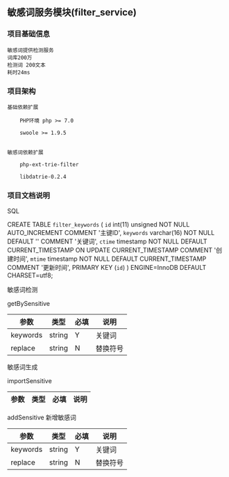 
## 敏感词服务模块(filter_service)

### 项目基础信息
    
    敏感词提供检测服务
    词库200万
    检测词 200文本
    耗时24ms

### 项目架构
    
    基础依赖扩展
        
        PHP环境 php >= 7.0
    
        swoole >= 1.9.5
    
        
    敏感词依赖扩展

        php-ext-trie-filter
    
        libdatrie-0.2.4
    
    
### 项目文档说明

SQL

CREATE TABLE `filter_keywords` (
  `id` int(11) unsigned NOT NULL AUTO_INCREMENT COMMENT '主键ID',
  `keywords` varchar(16) NOT NULL DEFAULT '' COMMENT '关键词',
  `ctime` timestamp NOT NULL DEFAULT CURRENT_TIMESTAMP ON UPDATE CURRENT_TIMESTAMP COMMENT '创建时间',
  `mtime` timestamp NOT NULL DEFAULT CURRENT_TIMESTAMP COMMENT '更新时间',
  PRIMARY KEY (`id`)
) ENGINE=InnoDB  DEFAULT CHARSET=utf8;
    

敏感词检测

getBySensitive

参数 | 类型 | 必填 | 说明
---|---| --- | ---
keywords |string | Y | 关键词
replace     |string    |N  | 替换符号


敏感词生成

importSensitive

参数 | 类型 | 必填 | 说明
---|---| --- | ---

addSensitive 新增敏感词

参数 | 类型 | 必填 | 说明
---|---| --- | ---
keywords |string | Y | 关键词
replace     |string    |N  | 替换符号
